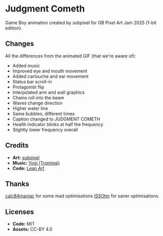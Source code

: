 # Judgment Cometh

Game Boy animation created by subpixel for GB Pixel Art Jam 2025 (1-bit edition).

## Changes

All the differences from the animated GIF (that we're aware of):

* Added music
* Improved eye and mouth movement
* Added cartouche and ear movement
* Status bar scroll-in
* Protagonist flip
* Interpolated arm and wall graphics
* Chains roll into the beam
* Waves change direction
* Higher water line
* Same bubbles, different times
* Caption changed to JUDGMENT COMETH
* Health indicator blinks at half the frequency
* Slightly lower frequency overall

## Credits

* **Art:** [subpixel](https://subpixel.itch.io/)
* **Music:** [Yogi (Tronimal)](https://yogi-tronimal.itch.io/)
* **Code:** [Lean Art](https://leanart.itch.io/)

## Thanks

[calc84maniac](https://github.com/calc84maniac/) for some mad optimisations
[ISSOtm](https://github.com/ISSOtm) for saner optimisations

## Licenses

* **Code:** MIT
* **Assets:** CC-BY 4.0
